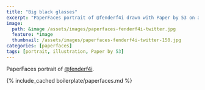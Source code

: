 ```yaml
---
title: "Big black glasses"
excerpt: "PaperFaces portrait of @fenderf4i drawn with Paper by 53 on an iPad."
image: 
  path: &image /assets/images/paperfaces-fenderf4i-twitter.jpg 
  feature: *image
  thumbnail: /assets/images/paperfaces-fenderf4i-twitter-150.jpg
categories: [paperfaces]
tags: [portrait, illustration, Paper by 53]
---
```


PaperFaces portrait of [@fenderf4i](https://twitter.com/fenderf4i).

{% include_cached boilerplate/paperfaces.md %}

